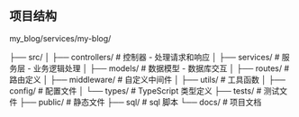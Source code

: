 ## 项目结构

my_blog/services/my-blog/

├── src/
│   ├── controllers/     # 控制器 - 处理请求和响应
│   ├── services/        # 服务层 - 业务逻辑处理
│   ├── models/          # 数据模型 - 数据库交互
│   ├── routes/          # 路由定义
│   ├── middleware/      # 自定义中间件
│   ├── utils/           # 工具函数
│   ├── config/          # 配置文件
│   └── types/           # TypeScript 类型定义
├── tests/               # 测试文件
├── public/              # 静态文件
├── sql/                 # sql 脚本
└── docs/                # 项目文档